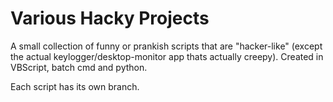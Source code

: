 # Various Hacky Projects
A small collection of funny or prankish scripts that are "hacker-like" (except the actual keylogger/desktop-monitor app thats actually creepy).
Created in VBScript, batch cmd and python.

Each script has its own branch.
